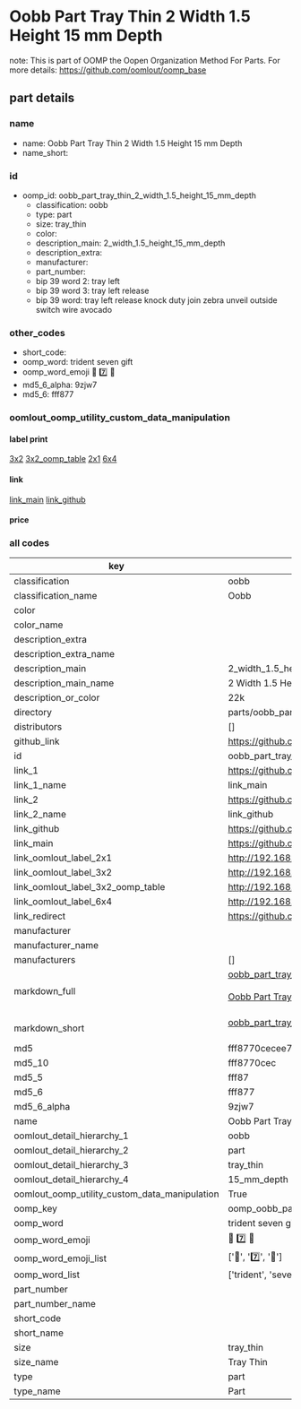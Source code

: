 # Oobb Part Tray Thin 2 Width 1.5 Height 15 mm Depth  

note: This is part of OOMP the Oopen Organization Method For Parts. For more details: https://github.com/oomlout/oomp_base

##  part details
  







### name
* name: Oobb Part Tray Thin 2 Width 1.5 Height 15 mm Depth
* name_short: 
### id
* oomp_id: oobb_part_tray_thin_2_width_1.5_height_15_mm_depth
  * classification: oobb
  * type: part
  * size: tray_thin
  * color: 
  * description_main: 2_width_1.5_height_15_mm_depth
  * description_extra: 
  * manufacturer: 
  * part_number: 
  * bip 39 word 2: tray left
  * bip 39 word 3: tray left release
  * bip 39 word: tray left release knock duty join zebra unveil outside switch wire avocado

### other_codes
* short_code: 
* oomp_word: trident seven gift
* oomp_word_emoji :trident: :seven: :gift:
* md5_6_alpha: 9zjw7
* md5_6: fff877






### oomlout_oomp_utility_custom_data_manipulation
#### label print
[3x2](http://192.168.1.245:1112/?label=oomp%209zjw7)
[3x2_oomp_table](http://192.168.1.108:1112/?label=oomp%209zjw7)
[2x1](http://192.168.1.242:1112/?label=oomp%209zjw7)
[6x4](http://192.168.1.55:1112/?label=oomp%209zjw7)    

#### link

[link_main](https://github.com/oomlout/oomlout_oomp_version_1_messy/tree/main/parts/oobb_part_tray_thin_2_width_1.5_height_15_mm_depth) [link_github](https://github.com/oomlout/oomlout_oomp_version_1_messy/tree/main/parts/oobb_part_tray_thin_2_width_1.5_height_15_mm_depth)                             

#### price







### all codes 
| key | value |  
| --- | --- |  
| classification | oobb |  
| classification_name | Oobb |  
| color |  |  
| color_name |  |  
| description_extra |  |  
| description_extra_name |  |  
| description_main | 2_width_1.5_height_15_mm_depth |  
| description_main_name | 2 Width 1.5 Height 15 mm Depth |  
| description_or_color | 22k |  
| directory | parts/oobb_part_tray_thin_2_width_1.5_height_15_mm_depth |  
| distributors | [] |  
| github_link | https://github.com/oomlout/oomlout_oomp_part_src/tree/main/parts/oobb_part_tray_thin_2_width_1.5_height_15_mm_depth |  
| id | oobb_part_tray_thin_2_width_1.5_height_15_mm_depth |  
| link_1 | https://github.com/oomlout/oomlout_oomp_version_1_messy/tree/main/parts/oobb_part_tray_thin_2_width_1.5_height_15_mm_depth |  
| link_1_name | link_main |  
| link_2 | https://github.com/oomlout/oomlout_oomp_version_1_messy/tree/main/parts/oobb_part_tray_thin_2_width_1.5_height_15_mm_depth |  
| link_2_name | link_github |  
| link_github | https://github.com/oomlout/oomlout_oomp_version_1_messy/tree/main/parts/oobb_part_tray_thin_2_width_1.5_height_15_mm_depth |  
| link_main | https://github.com/oomlout/oomlout_oomp_version_1_messy/tree/main/parts/oobb_part_tray_thin_2_width_1.5_height_15_mm_depth |  
| link_oomlout_label_2x1 | http://192.168.1.242:1112/?label=oomp%209zjw7 |  
| link_oomlout_label_3x2 | http://192.168.1.245:1112/?label=oomp%209zjw7 |  
| link_oomlout_label_3x2_oomp_table | http://192.168.1.108:1112/?label=oomp%209zjw7 |  
| link_oomlout_label_6x4 | http://192.168.1.55:1112/?label=oomp%209zjw7 |  
| link_redirect | https://github.com/oomlout/oomlout_oomp_version_1_messy/tree/main/parts/oobb_part_tray_thin_2_width_1.5_height_15_mm_depth |  
| manufacturer |  |  
| manufacturer_name |  |  
| manufacturers | [] |  
| markdown_full | [oobb_part_tray_thin_2_width_1.5_height_15_mm_depth](none)<br>[](none)<br>[Oobb Part Tray Thin 2 Width 1.5 Height 15 Mm Depth](none)<br><br> |  
| markdown_short | [oobb_part_tray_thin_2_width_1.5_height_15_mm_depth](none)<br><br> |  
| md5 | fff8770cecee7ff1e0a247bd6a5fcf3d |  
| md5_10 | fff8770cec |  
| md5_5 | fff87 |  
| md5_6 | fff877 |  
| md5_6_alpha | 9zjw7 |  
| name | Oobb Part Tray Thin 2 Width 1.5 Height 15 mm Depth |  
| oomlout_detail_hierarchy_1 | oobb |  
| oomlout_detail_hierarchy_2 | part |  
| oomlout_detail_hierarchy_3 | tray_thin |  
| oomlout_detail_hierarchy_4 | 15_mm_depth |  
| oomlout_oomp_utility_custom_data_manipulation | True |  
| oomp_key | oomp_oobb_part_tray_thin_2_width_1.5_height_15_mm_depth |  
| oomp_word | trident seven gift |  
| oomp_word_emoji | :trident: :seven: :gift: |  
| oomp_word_emoji_list | [':trident:', ':seven:', ':gift:'] |  
| oomp_word_list | ['trident', 'seven', 'gift'] |  
| part_number |  |  
| part_number_name |  |  
| short_code |  |  
| short_name |  |  
| size | tray_thin |  
| size_name | Tray Thin |  
| type | part |  
| type_name | Part |  
